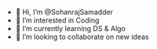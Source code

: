 - 👋 Hi, I’m @SohanrajSamadder
- 👀 I’m interested in Coding
- 🌱 I’m currently learning DS & Algo
- 💞️ I’m looking to collaborate on new ideas

<!---
SohanrajSamadder/SohanrajSamadder is a ✨ special ✨ repository because its `README.md` (this file) appears on your GitHub profile.
You can click the Preview link to take a look at your changes.
--->
